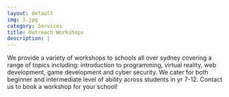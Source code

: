 ```yaml
---
layout: default
img: 1.jpg
category: Services
title: Outreach Workshops
description: |
---
```

  We provide a variety of workshops to schools all over sydney covering a range of topics including: introduction to programming, virtual reality, web development, game development and cyber security. We cater for both beginner and intermediate level of ability across students in yr 7-12. Contact us to book a workshop for your school!
